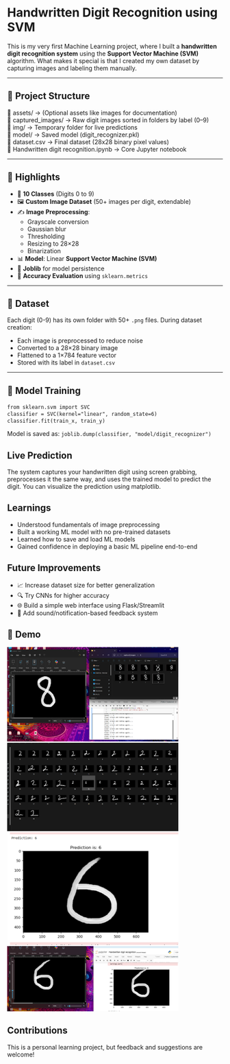 # Handwritten Digit Recognition using SVM

This is my very first Machine Learning project, where I built a **handwritten digit recognition system** using the **Support Vector Machine (SVM)** algorithm. What makes it special is that I created my own dataset by capturing images and labeling them manually.

---

## 📁 Project Structure

📂 assets/ → (Optional assets like images for documentation)<br>
📂 captured_images/ → Raw digit images sorted in folders by label (0–9)<br>
📂 img/ → Temporary folder for live predictions<br>
📂 model/ → Saved model (digit_recognizer.pkl)<br>
📄 dataset.csv → Final dataset (28x28 binary pixel values)<br>
📄 Handwritten digit recognition.ipynb → Core Jupyter notebook<br>

---

## 📌 Highlights

- 🔢 **10 Classes** (Digits 0 to 9)
- 🖼️ **Custom Image Dataset** (50+ images per digit, extendable)
- ✍️ **Image Preprocessing**:
  - Grayscale conversion
  - Gaussian blur
  - Thresholding
  - Resizing to 28×28
  - Binarization
- 📊 **Model**: Linear **Support Vector Machine (SVM)**
- 💾 **Joblib** for model persistence
- 🧪 **Accuracy Evaluation** using `sklearn.metrics`

---

## 🧪 Dataset

Each digit (0-9) has its own folder with 50+ `.png` files. During dataset creation:

- Each image is preprocessed to reduce noise
- Converted to a 28×28 binary image
- Flattened to a 1×784 feature vector
- Stored with its label in `dataset.csv`

---

## 🚀 Model Training

```
from sklearn.svm import SVC
classifier = SVC(kernel="linear", random_state=6)
classifier.fit(train_x, train_y)
```
Model is saved as:
`joblib.dump(classifier, "model/digit_recognizer")`

## Live Prediction
The system captures your handwritten digit using screen grabbing, preprocesses it the same way, and uses the trained model to predict the digit. You can visualize the prediction using matplotlib.

## Learnings
- Understood fundamentals of image preprocessing
- Built a working ML model with no pre-trained datasets
- Learned how to save and load ML models
- Gained confidence in deploying a basic ML pipeline end-to-end

## Future Improvements
- 📈 Increase dataset size for better generalization<br>
- 🔍 Try CNNs for higher accuracy<br>
- 🌐 Build a simple web interface using Flask/Streamlit<br>
- 🔔 Add sound/notification-based feedback system<br>

## 📸 Demo
<p float="Left">
<img src="assets/img (1).png" width="400" />
<img src="assets/img (2).png" width="400" />
<img src="assets/img (3).png" width="400" />
<img src="assets/img (4).png" width="400" />
</p>


## Contributions
This is a personal learning project, but feedback and suggestions are welcome!